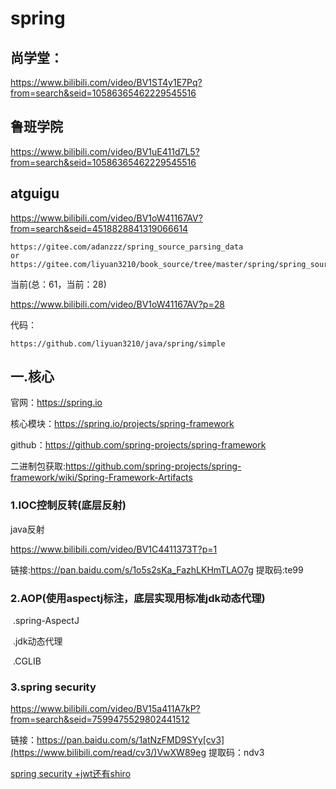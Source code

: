 # spring

## 尚学堂：

https://www.bilibili.com/video/BV1ST4y1E7Pq?from=search&seid=10586365462229545516

## 鲁班学院

https://www.bilibili.com/video/BV1uE411d7L5?from=search&seid=10586365462229545516

## atguigu

https://www.bilibili.com/video/BV1oW41167AV?from=search&seid=4518828841319066614

```
https://gitee.com/adanzzz/spring_source_parsing_data
or
https://gitee.com/liyuan3210/book_source/tree/master/spring/spring_source_parsing_data
```

当前(总：61，当前：28) 

https://www.bilibili.com/video/BV1oW41167AV?p=28

代码：

```
https://github.com/liyuan3210/java/spring/simple
```

## 一.核心

官网：https://spring.io

核心模块：https://spring.io/projects/spring-framework



github：https://github.com/spring-projects/spring-framework

二进制包获取:https://github.com/spring-projects/spring-framework/wiki/Spring-Framework-Artifacts

### 1.IOC控制反转(底层反射)

java反射

https://www.bilibili.com/video/BV1C4411373T?p=1

链接:https://pan.baidu.com/s/1o5s2sKa_FazhLKHmTLAO7g 提取码:te99

### 2.AOP(使用aspectj标注，底层实现用标准jdk动态代理)

​	.spring-AspectJ

​	.jdk动态代理

​	.CGLIB

### 3.spring security

https://www.bilibili.com/video/BV15a411A7kP?from=search&seid=7599475529802441512

链接：https://pan.baidu.com/s/1atNzFMD9SYy[cv3](https://www.bilibili.com/read/cv3/)VwXW89eg 
提取码：ndv3

[spring security +jwt还有shiro](../oauth.md)

